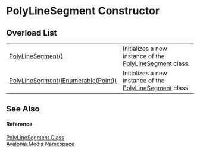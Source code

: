 # PolyLineSegment Constructor


## Overload List
<table>
<tr>
<td><a href="M_Avalonia_Media_PolyLineSegment__ctor">PolyLineSegment()</a></td>
<td>Initializes a new instance of the <a href="T_Avalonia_Media_PolyLineSegment">PolyLineSegment</a> class.</td>
</tr>
<tr>
<td><a href="M_Avalonia_Media_PolyLineSegment__ctor_1">PolyLineSegment(IEnumerable(Point))</a></td>
<td>Initializes a new instance of the <a href="T_Avalonia_Media_PolyLineSegment">PolyLineSegment</a> class.</td>
</tr>
</table>

## See Also


#### Reference
<a href="T_Avalonia_Media_PolyLineSegment">PolyLineSegment Class</a>  
<a href="N_Avalonia_Media">Avalonia.Media Namespace</a>  

